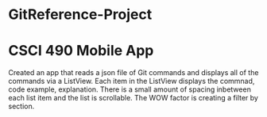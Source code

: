 # GitReference-Project
# CSCI 490 Mobile App

Created an app that reads a json file of Git commands and displays all of the commands via a ListView. Each item in the ListView 
displays the commnad, code example, explanation. There is a small amount of spacing inbetween each list item and the list is scrollable.
The WOW factor is creating a filter by section.
